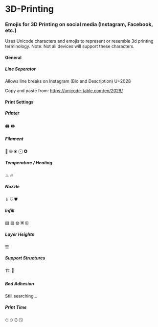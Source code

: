 # 3D-Printing

### Emojis for 3D Printing on social media (Instagram, Facebook, etc.)
Uses Unicode characters and emojis to represent or resemble 3d printing terminology.
Note: Not all devices will support these characters.

#### General
##### Line Seperator
Allows line breaks on Instagram (Bio and Description)
U+2028

Copy and paste from:
<https://unicode-table.com/en/2028/>


#### Print Settings
##### Printer
🖨
🖶
##### Filament
🧵
⦾
⦿
⨀
🞉
##### Temperature / Heating
♨
🔥
##### Nozzle
⇓
⛉
⛊
##### Infill
▧
▨
◍
🞖
⊞
##### Layer Heights
☲
##### Support Structures
🏗
🚧
##### Bed Adhesion
Still searching...
##### Print Time
⏱
⏲
⏰
🕓
